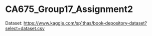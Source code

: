 # CA675_Group17_Assignment2
Dataset: https://www.kaggle.com/sp1thas/book-depository-dataset?select=dataset.csv
